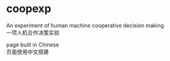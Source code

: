 # coopexp
An experiment of human machine cooperative decision making
<br>
一项人机合作决策实验

page built in Chinese
<br>
页面使用中文搭建
